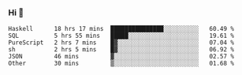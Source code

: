 ### Hi 👋

<!--START_SECTION:waka-->

```text
Haskell      18 hrs 17 mins  ███████████████░░░░░░░░░░   60.49 %
SQL          5 hrs 55 mins   █████░░░░░░░░░░░░░░░░░░░░   19.61 %
PureScript   2 hrs 7 mins    █▓░░░░░░░░░░░░░░░░░░░░░░░   07.04 %
sh           2 hrs 5 mins    █▓░░░░░░░░░░░░░░░░░░░░░░░   06.92 %
JSON         46 mins         ▓░░░░░░░░░░░░░░░░░░░░░░░░   02.57 %
Other        30 mins         ▒░░░░░░░░░░░░░░░░░░░░░░░░   01.68 %
```

<!--END_SECTION:waka-->
